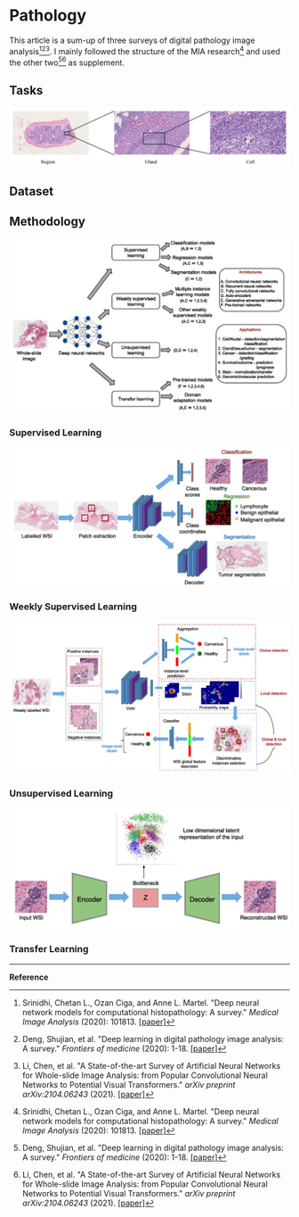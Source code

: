 # Pathology

This article is a sum-up of three surveys of digital pathology image analysis[^1][^2][^3]. I mainly followed the structure of the MIA research[^1] and used the other two[^2][^3] as supplement.



## Tasks









![image-20210922172744898](imgs/image-20210922172744898.png)

## Dataset

## Methodology

![image-20210922172310509](imgs/image-20210922172310509.png)

### Supervised Learning

![image-20210922172542275](imgs/image-20210922172542275.png)

### Weekly Supervised Learning

![image-20210922172625620](imgs/image-20210922172625620.png)

### Unsupervised Learning

![image-20210922172648473](imgs/image-20210922172648473.png)

### Transfer Learning









---

**Reference**

[^1]: Srinidhi, Chetan L., Ozan Ciga, and Anne L. Martel. "Deep neural network models for computational histopathology: A survey." *Medical Image Analysis* (2020): 101813. [[paper]](https://arxiv.org/pdf/1912.12378.pdf)

[^2]: Deng, Shujian, et al. "Deep learning in digital pathology image analysis: A survey." *Frontiers of medicine* (2020): 1-18. [[paper]](https://journal.hep.com.cn/fmd/EN/article/downloadArticleFile.do?attachType=PDF&id=27600)

[^3]: Li, Chen, et al. "A State-of-the-art Survey of Artificial Neural Networks for Whole-slide Image Analysis: from Popular Convolutional Neural Networks to Potential Visual Transformers." *arXiv preprint arXiv:2104.06243* (2021). [[paper]](https://arxiv.org/pdf/2104.06243.pdf)

